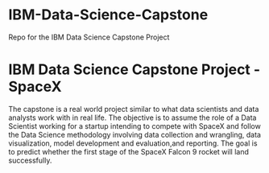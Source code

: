 # IBM-Data-Science-Capstone
Repo for the IBM Data Science Capstone Project
# IBM Data Science Capstone Project - SpaceX

The capstone is a real world project similar to what data scientists and data analysts work with in real life. The objective is to assume the role of a Data Scientist working for a startup intending to compete with SpaceX and follow the Data Science methodology involving data collection and wrangling, data visualization, model development and evaluation,and reporting. The goal is to predict whether the first stage of the SpaceX Falcon 9 rocket will land successfully.
